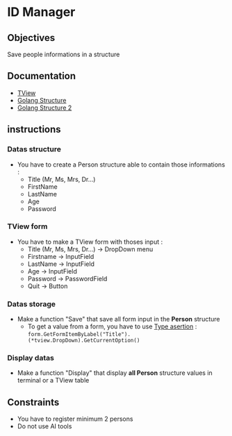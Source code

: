 # ID Manager

## Objectives
Save people informations in a structure

## Documentation
- [TView]([TView](https://github.com/rivo/tview))
- [Golang Structure](https://gobyexample.com/structs)
- [Golang Structure 2](https://www.w3schools.com/go/go_struct.php)

## instructions

### Datas structure
- You have to create a Person structure able to contain those informations :  
  - Title (Mr, Ms, Mrs, Dr...)
  - FirstName
  - LastName
  - Age
  - Password

### TView form
- You have to make a TView form with thoses input :
  - Title (Mr, Ms, Mrs, Dr...) -> DropDown menu
  - Firstname -> InputField
  - LastName -> InputField
  - Age -> InputField
  - Password -> PasswordField
  - Quit -> Button

### Datas storage
- Make a function "Save" that save all form input in the **Person** structure  
  - To get a value from a form, you have to use [Type asertion](https://go.dev/tour/methods/15)  :   
        ```form.GetFormItemByLabel("Title").(*tview.DropDown).GetCurrentOption()```

### Display datas
- Make a function "Display" that display **all Person** structure values in terminal or a TView table

## Constraints
- You have to register minimum 2 persons
- Do not use AI tools

